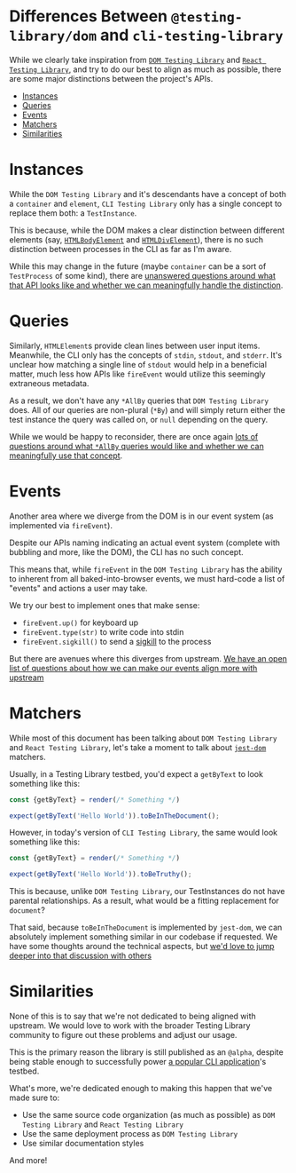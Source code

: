 # Differences Between `@testing-library/dom` and `cli-testing-library`

While we clearly take inspiration from [`DOM Testing Library`](https://github.com/testing-library/dom-testing-library)
and [`React Testing Library`](https://github.com/testing-library/react-testing-library),
and try to do our best to align as much as possible, there are some major distinctions between
the project's APIs.

<!-- START doctoc generated TOC please keep comment here to allow auto update -->
<!-- DON'T EDIT THIS SECTION, INSTEAD RE-RUN doctoc TO UPDATE -->


- [Instances](#instances)
- [Queries](#queries)
- [Events](#events)
- [Matchers](#matchers)
- [Similarities](#similarities)

<!-- END doctoc generated TOC please keep comment here to allow auto update -->

# Instances

While the `DOM Testing Library` and it's descendants have a concept of both a `container` and `element`, `CLI Testing Library`
only has a single concept to replace them both: a `TestInstance`.

This is because, while the DOM makes a clear distinction between different elements (say, [`HTMLBodyElement`](https://developer.mozilla.org/en-US/docs/Web/API/HTMLBodyElement)
and [`HTMLDivElement`](https://developer.mozilla.org/en-US/docs/Web/API/HTMLDivElement)), there is no such distinction between
processes in the CLI as far as I'm aware.

While this may change in the future (maybe `container` can be a sort of `TestProcess` of some kind), there are
[unanswered questions around what that API looks like and whether we can meaningfully handle the distinction](https://github.com/crutchcorn/cli-testing-library/issues/2).

# Queries

Similarly, `HTMLElement`s provide clean lines between user input items. Meanwhile, the CLI only has the concepts of `stdin`, `stdout`, and `stderr`.
It's unclear how matching a single line of `stdout` would help in a beneficial matter, much less how APIs like `fireEvent`
would utilize this seemingly extraneous metadata.

As a result, we don't have any `*AllBy` queries that `DOM Testing Library` does. All of our queries are non-plural (`*By`)
and will simply return either the test instance the query was called on, or `null` depending on the query.

While we would be happy to reconsider, there are once again
[lots of questions around what `*AllBy` queries would like and whether we can meaningfully use that concept](https://github.com/crutchcorn/cli-testing-library/issues/2).

# Events

Another area where we diverge from the DOM is in our event system (as implemented via `fireEvent`).

Despite our APIs naming indicating an actual event system (complete with bubbling and more, like the DOM),
the CLI has no such concept.

This means that, while `fireEvent` in the `DOM Testing Library` has the ability to inherent from all
baked-into-browser events, we must hard-code a list of "events" and actions a user may take.

We try our best to implement ones that make sense:

- `fireEvent.up()` for keyboard up
- `fireEvent.type(str)` to write code into stdin
- `fireEvent.sigkill()` to send a [sigkill](https://en.wikipedia.org/wiki/Signal_(IPC)#SIGKILL) to the process

But there are avenues where this diverges from upstream. [We have an open list of questions about how we can
make our events align more with upstream](https://github.com/crutchcorn/cli-testing-library/issues/2)

# Matchers

While most of this document has been talking about `DOM Testing Library` and `React Testing Library`,
let's take a moment to talk about [`jest-dom`](https://github.com/testing-library/jest-dom) matchers.

Usually, in a Testing Library testbed, you'd expect a `getByText` to look something like this:

```javascript
const {getByText} = render(/* Something */)

expect(getByText('Hello World')).toBeInTheDocument();
```

However, in today's version of `CLI Testing Library`, the same would look something like this:

```javascript
const {getByText} = render(/* Something */)

expect(getByText('Hello World')).toBeTruthy();
```

This is because, unlike `DOM Testing Library`, our TestInstances do not have parental relationships. As
a result, what would be a fitting replacement for `document`?

That said, because `toBeInTheDocument` is implemented by `jest-dom`, we can absolutely implement something
similar in our codebase if requested. We have some thoughts around the technical aspects, but [we'd love to jump
deeper into that discussion with others](https://github.com/crutchcorn/cli-testing-library/issues/2)

# Similarities

None of this is to say that we're not dedicated to being aligned with upstream. We would love to work with the broader Testing Library
community to figure out these problems and adjust our usage.

This is the primary reason the library is still published as an `@alpha`, despite being stable enough to successfully
power [a popular CLI application](https://github.com/plopjs/plop/)'s testbed.

What's more, we're dedicated enough to making this happen that we've made sure to:

- Use the same source code organization (as much as possible) as `DOM Testing Library` and `React Testing Library`
- Use the same deployment process as `DOM Testing Library`
- Use similar documentation styles

And more!
